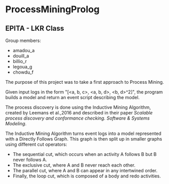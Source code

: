 # ProcessMiningProlog
## EPITA - LKR Class

Group members:

- amadou_a
- douill_a
- billio_r
- legoua_g
- chowdu_f

The purpose of this project was to take a first approach to Process Mining.

Given input logs in the form "[<a, b, c>, <a, b, d>, <b, d>^2]", the program builds a model
and return an event script describing the model.

The process discovery is done using the Inductive Mining Algorithm, created by Leemans et al.,2016 and described in
their paper *Scalable process discovery and conformance checking. Software & Systems Modeling*. 

The Inductive Mining Algorithm turns event logs into a model represented with a Directly Follows Graph.
This graph is then split up in smaller graphs using different cut operators:
- The sequential cut, which occurs when an activity A follows B but B never follows A.
- The exclusive cut, where A and B never reach each other.
- The parallel cut, where A and B can appear in any intertwined order.
- Finally, the loop cut, which is composed of a body and redo activities.
